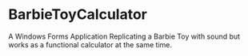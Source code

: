 # BarbieToyCalculator
A Windows Forms Application Replicating a Barbie Toy with sound but works as a functional calculator at the same time.
